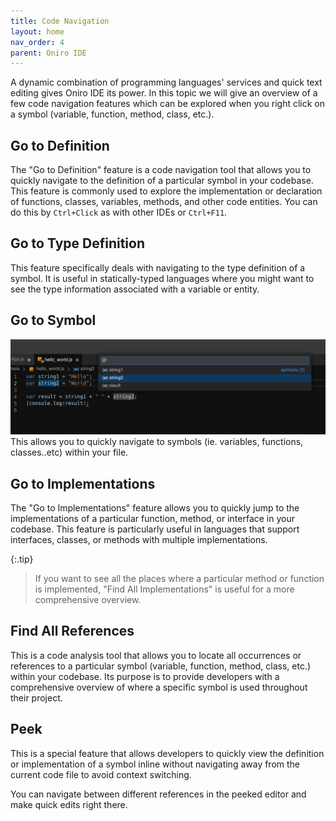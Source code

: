 ```yaml
---
title: Code Navigation
layout: home
nav_order: 4
parent: Oniro IDE
---
```


A dynamic combination of programming languages' services and quick text editing gives Oniro IDE its power. In this topic we will give an overview of a few code navigation features which can be explored when you right click on a symbol (variable, function, method, class, etc.).

## Go to Definition
The "Go to Definition" feature is a code navigation tool that allows you to quickly navigate to the definition of a particular symbol in your codebase. This feature is commonly used to explore the implementation or declaration of functions, classes, variables, methods, and other code entities. You can do this by `Ctrl+Click` as with other IDEs or `Ctrl+F11`.

## Go to Type Definition
This feature specifically deals with navigating to the type definition of a symbol. It is useful in statically-typed languages where you might want to see the type information associated with a variable or entity.

## Go to Symbol
![Alt text](assets/images/go-to-symbol.png)
This allows you to quickly navigate to symbols (ie. variables, functions, classes..etc) within your file.

## Go to Implementations
The "Go to Implementations" feature allows you to quickly jump to the implementations of a particular function, method, or interface in your codebase. This feature is particularly useful in languages that support interfaces, classes, or methods with multiple implementations.

{:.tip}
>  If you want to see all the places where a particular method or function is implemented, "Find All Implementations" is useful for a more comprehensive overview.


## Find All References
This is a code analysis tool that allows you to locate all occurrences or references to a particular symbol (variable, function, method, class, etc.) within your codebase. Its purpose is to provide developers with a comprehensive overview of where a specific symbol is used throughout their project.

## Peek
This is a special feature that allows developers to quickly view the definition or implementation of a symbol inline without navigating away from the current code file to avoid context switching.

You can navigate between different references in the peeked editor and make quick edits right there.

